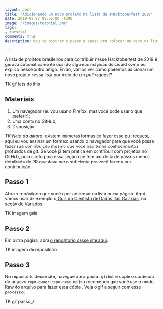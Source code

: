 ```yaml
---
layout: post
title: 'Adicionando um novo projeto na lista da #Hacktoberfest 2019'
date: 2019-09-27 08:00:00 -0300
image: "/images/tutorial.png"
tags:
- tutorial
comments: true
description: Vou te mostrar o passo a passo pra colocar um repo na lista de 2019

---
```

A lista de projetos brasileiros para contribuir nesse Hacktoberfest de 2019 é gerada automáticamente usando algumas mágicas do Liquid como eu explico nesse outro artigo. Então, vamos ver como podemos adicionar um novo projeto nessa lista por meio de um _pull request_?

TK gif lets do this

## Materiais

1. Um navegador (eu vou usar o Firefox, mas você pode usar o que preferir);
2. Uma conta no GitHub;
3. Disposição.

_TK Nota da autora_: existem inúmeras formas de fazer esse pull request, aqui eu vou ensinar um formato usando o navegador para que você possa fazer sua contribuição mesmo que você não tenha conhecimentos profundos de git. Se você já tem prática em contribuir com projetos no GitHub, pula direto para essa seção que tem uma lista de passos menos detalhada do PR que deve ser o suficiente pra você fazer a sua contribuição.

## Passo 1

Abra o repósitorio que você quer adicionar na lista numa página. Aqui vamos usar de exemplo o[ Guia do Cientista de Dados das Galáxias](https://github.com/PizzaDeDados/datascience-pizza), na seção de Variados.

TK imagem guia

## Passo 2

Em outra página, abra [o repositório desse site aqui](https://github.com/jtemporal/jtemporal.github.io).

TK imagem do repositório

## Passo 3

No repositório desse site, navegue até a pasta `.github` e copie o conteudo do arquivo `repo-owner+repo-name.md` (eu recomendo que você use o modo Raw do arquivo para fazer essa cópia). Veja o gif a seguir com esse processo:

TK gif passo_3